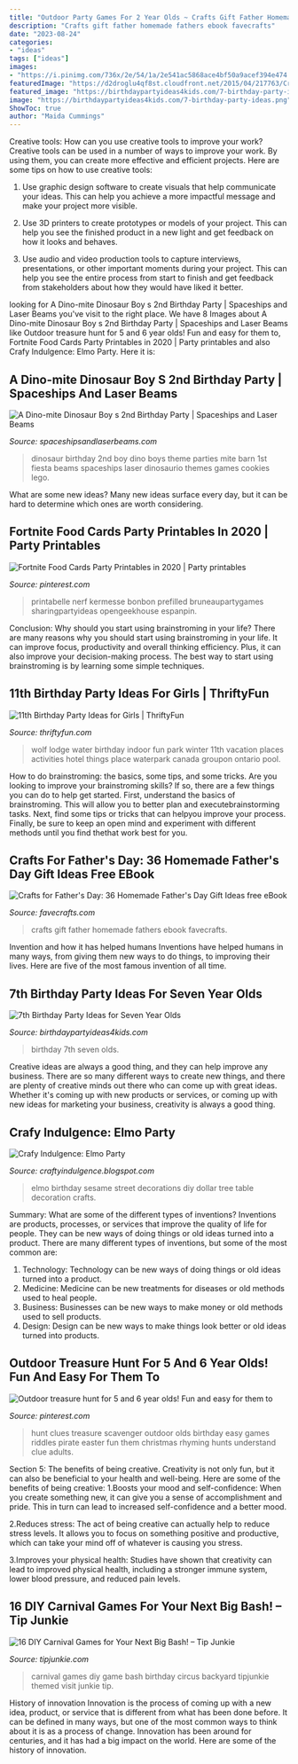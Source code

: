 ```yaml
---
title: "Outdoor Party Games For 2 Year Olds ~ Crafts Gift Father Homemade Fathers Ebook Favecrafts"
description: "Crafts gift father homemade fathers ebook favecrafts"
date: "2023-08-24"
categories:
- "ideas"
tags: ["ideas"]
images:
- "https://i.pinimg.com/736x/2e/54/1a/2e541ac5868ace4bf50a9acef394e474.jpg"
featuredImage: "https://d2droglu4qf8st.cloudfront.net/2015/04/217763/Crafts-for-Fathers-Day-Cover_ExtraLarge1000_ID-963503.jpg?v=963503"
featured_image: "https://birthdaypartyideas4kids.com/7-birthday-party-ideas.png"
image: "https://birthdaypartyideas4kids.com/7-birthday-party-ideas.png"
ShowToc: true
author: "Maida Cummings"
---
```



Creative tools: How can you use creative tools to improve your work?
Creative tools can be used in a number of ways to improve your work. By using them, you can create more effective and efficient projects. Here are some tips on how to use creative tools:
1. Use graphic design software to create visuals that help communicate your ideas. This can help you achieve a more impactful message and make your project more visible.

2. Use 3D printers to create prototypes or models of your project. This can help you see the finished product in a new light and get feedback on how it looks and behaves.

3. Use audio and video production tools to capture interviews, presentations, or other important moments during your project. This can help you see the entire process from start to finish and get feedback from stakeholders about how they would have liked it better.


	

		
looking for A Dino-mite Dinosaur Boy s 2nd Birthday Party | Spaceships and Laser Beams you've visit to the right place. We have 8 Images about A Dino-mite Dinosaur Boy s 2nd Birthday Party | Spaceships and Laser Beams like Outdoor treasure hunt for 5 and 6 year olds! Fun and easy for them to, Fortnite Food Cards Party Printables in 2020 | Party printables and also Crafy Indulgence: Elmo Party. Here it is:
		
    
## A Dino-mite Dinosaur Boy S 2nd Birthday Party | Spaceships And Laser Beams

<img loading=lazy src="https://spaceshipsandlaserbeams.com/wp-content/uploads/2015/09/dinosaur-birthday-party-ideas-boys.jpg.jpg" onerror="this.onerror=null;this.src='https://tse2.mm.bing.net/th?id=OIP.zspJdAmpt_qIV2k3LqFxQQHaLH&amp;pid=15.1';" alt="A Dino-mite Dinosaur Boy s 2nd Birthday Party | Spaceships and Laser Beams">

_Source: spaceshipsandlaserbeams.com_

>dinosaur birthday 2nd boy dino boys theme parties mite barn 1st fiesta beams spaceships laser dinosaurio themes games cookies lego. 

	

What are some new ideas?
Many new ideas surface every day, but it can be hard to determine which ones are worth considering.

    
## Fortnite Food Cards Party Printables In 2020 | Party Printables

<img loading=lazy src="https://i.pinimg.com/736x/2e/54/1a/2e541ac5868ace4bf50a9acef394e474.jpg" onerror="this.onerror=null;this.src='https://tse4.mm.bing.net/th?id=OIP.VFZGcAnDCzKHBmNThLDHmQHaOJ&amp;pid=15.1';" alt="Fortnite Food Cards Party Printables in 2020 | Party printables">

_Source: pinterest.com_

>printabelle nerf kermesse bonbon prefilled bruneaupartygames sharingpartyideas opengeekhouse espanpin. 

	

Conclusion: Why should you start using brainstroming in your life?
There are many reasons why you should start using brainstroming in your life. It can improve focus, productivity and overall thinking efficiency. Plus, it can also improve your decision-making process. The best way to start using brainstroming is by learning some simple techniques.

    
## 11th Birthday Party Ideas For Girls | ThriftyFun

<img loading=lazy src="https://img.thrfun.com/img/151/239/canadavortexniagon1img0001800x533_x.jpg" onerror="this.onerror=null;this.src='https://tse1.mm.bing.net/th?id=OIP.dVWW1Imv3iHLY2_fJ9OHcwFMC8&amp;pid=15.1';" alt="11th Birthday Party Ideas for Girls | ThriftyFun">

_Source: thriftyfun.com_

>wolf lodge water birthday indoor fun park winter 11th vacation places activities hotel things place waterpark canada groupon ontario pool. 

	

How to do brainstroming: the basics, some tips, and some tricks.
Are you looking to improve your brainstroming skills? If so, there are a few things you can do to help get started. First, understand the basics of brainstroming. This will allow you to better plan and executebrainstorming tasks. Next, find some tips or tricks that can helpyou improve your process. Finally, be sure to keep an open mind and experiment with different methods until you find thethat work best for you.

    
## Crafts For Father&#039;s Day: 36 Homemade Father&#039;s Day Gift Ideas Free EBook

<img loading=lazy src="https://d2droglu4qf8st.cloudfront.net/2015/04/217763/Crafts-for-Fathers-Day-Cover_ExtraLarge1000_ID-963503.jpg?v=963503" onerror="this.onerror=null;this.src='https://tse3.mm.bing.net/th?id=OIP.jRf35mMoyrI-D1Ws1fPiBwHaJk&amp;pid=15.1';" alt="Crafts for Father&#039;s Day: 36 Homemade Father&#039;s Day Gift Ideas free eBook">

_Source: favecrafts.com_

>crafts gift father homemade fathers ebook favecrafts. 

	

Invention and how it has helped humans
Inventions have helped humans in many ways, from giving them new ways to do things, to improving their lives. Here are five of the most famous invention of all time.

    
## 7th Birthday Party Ideas For Seven Year Olds

<img loading=lazy src="https://birthdaypartyideas4kids.com/7-birthday-party-ideas.png" onerror="this.onerror=null;this.src='https://tse1.mm.bing.net/th?id=OIP.XxvgbnTWWVrt4OAJHfANvAAAAA&amp;pid=15.1';" alt="7th Birthday Party Ideas for Seven Year Olds">

_Source: birthdaypartyideas4kids.com_

>birthday 7th seven olds. 

	

Creative ideas are always a good thing, and they can help improve any business. There are so many different ways to create new things, and there are plenty of creative minds out there who can come up with great ideas. Whether it's coming up with new products or services, or coming up with new ideas for marketing your business, creativity is always a good thing.

    
## Crafy Indulgence: Elmo Party

<img loading=lazy src="http://2.bp.blogspot.com/-6VoHGzs_RNE/TthE72wrvqI/AAAAAAAABEc/Ii20_xMix2o/s1600/IMG_0614.JPG" onerror="this.onerror=null;this.src='https://tse3.mm.bing.net/th?id=OIP.vVOWUv1_6R3FoxSlPPCZ3gHaFD&amp;pid=15.1';" alt="Crafy Indulgence: Elmo Party">

_Source: craftyindulgence.blogspot.com_

>elmo birthday sesame street decorations diy dollar tree table decoration crafts. 

	

Summary: What are some of the different types of inventions?
Inventions are products, processes, or services that improve the quality of life for people. They can be new ways of doing things or old ideas turned into a product. There are many different types of inventions, but some of the most common are:
1) Technology: Technology can be new ways of doing things or old ideas turned into a product.
2) Medicine: Medicine can be new treatments for diseases or old methods used to heal people.
3) Business: Businesses can be new ways to make money or old methods used to sell products.
4) Design: Design can be new ways to make things look better or old ideas turned into products.

    
## Outdoor Treasure Hunt For 5 And 6 Year Olds! Fun And Easy For Them To

<img loading=lazy src="https://i.pinimg.com/736x/a4/ee/89/a4ee898d73216b7b0ed20fb5adae1247--scavenger-hunt-clues-outdoor-outdoor-treasure-hunt-clues.jpg?b=t" onerror="this.onerror=null;this.src='https://tse2.mm.bing.net/th?id=OIP.LwRavG7IiJEstjOZ6Ex2MwHaMy&amp;pid=15.1';" alt="Outdoor treasure hunt for 5 and 6 year olds! Fun and easy for them to">

_Source: pinterest.com_

>hunt clues treasure scavenger outdoor olds birthday easy games riddles pirate easter fun them christmas rhyming hunts understand clue adults. 

	

Section 5: The benefits of being creative.
Creativity is not only fun, but it can also be beneficial to your health and well-being. Here are some of the benefits of being creative:
1.Boosts your mood and self-confidence: When you create something new, it can give you a sense of accomplishment and pride. This in turn can lead to increased self-confidence and a better mood.

2.Reduces stress: The act of being creative can actually help to reduce stress levels. It allows you to focus on something positive and productive, which can take your mind off of whatever is causing you stress.

3.Improves your physical health: Studies have shown that creativity can lead to improved physical health, including a stronger immune system, lower blood pressure, and reduced pain levels.


    
## 16 DIY Carnival Games For Your Next Big Bash! – Tip Junkie

<img loading=lazy src="https://cdn.tipjunkie.com/wp-content/uploads/cache/b0/3a/b03a86d1b6391e342ea3d139322687ff.jpg" onerror="this.onerror=null;this.src='https://tse4.mm.bing.net/th?id=OIP.XRXtsfymAG9htBcudQmvLwHaLG&amp;pid=15.1';" alt="16 DIY Carnival Games for Your Next Big Bash! – Tip Junkie">

_Source: tipjunkie.com_

>carnival games diy game bash birthday circus backyard tipjunkie themed visit junkie tip. 

	

History of innovation
Innovation is the process of coming up with a new idea, product, or service that is different from what has been done before. It can be defined in many ways, but one of the most common ways to think about it is as a process of change. Innovation has been around for centuries, and it has had a big impact on the world. Here are some of the history of innovation.

